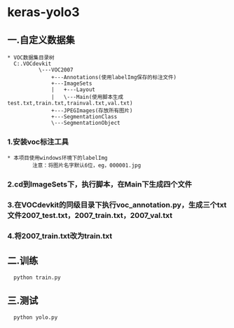 # keras-yolo3 
## 一.自定义数据集
    * VOC数据集目录树
      C:.VOCdevkit
              \---VOC2007
                  +---Annotations(使用labelImg保存的标注文件)
                  +---ImageSets
                  |   +---Layout
                  |   \---Main(使用脚本生成test.txt,train.txt,trainval.txt,val.txt)
                  +---JPEGImages(存放所有图片)
                  +---SegmentationClass
                  \---SegmentationObject
   ### 1.安装voc标注工具
    * 本项目使用windows环境下的labelImg
            注意：将图片名字默认6位，eg，000001.jpg
   ### 2.cd到ImageSets下，执行脚本，在Main下生成四个文件
   ### 3.在VOCdevkit的同级目录下执行voc_annotation.py，生成三个txt文件2007_test.txt，2007_train.txt，2007_val.txt
   ### 4.将2007_train.txt改为train.txt
## 二.训练
      python train.py
## 三.测试
      python yolo.py
